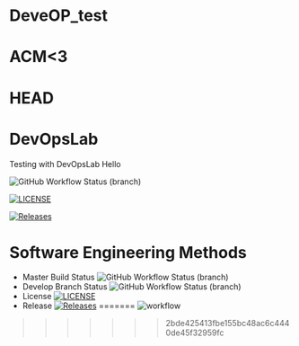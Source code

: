 # DeveOP_test

# ACM<3
# HEAD
# DevOpsLab
Testing with DevOpsLab
Hello

![GitHub Workflow Status (branch)](https://img.shields.io/github/actions/workflow/status/MpS133/DeveOP_test/main.yml?branch=master)

[![LICENSE](https://img.shields.io/github/license/MpS133/DeveOP_test.svg?style=flat-square)](https://github.com/MpS133/DeveOP_test/blob/master/LICENSE)

[![Releases](https://img.shields.io/github/release/MpS133/DeveOP_test/all.svg?style=flat-square)](https://github.com/MpS133/DeveOP_test/releases)

# Software Engineering Methods

* Master Build Status ![GitHub Workflow Status (branch)](https://img.shields.io/github/actions/workflow/status/MpS133/DeveOP_test/main.yml?branch=master)
* Develop Branch Status ![GitHub Workflow Status (branch)](https://img.shields.io/github/actions/workflow/status/MpS133/DeveOP_test/main.yml?branch=develop)
* License [![LICENSE](https://img.shields.io/github/license/MpS133/DeveOP_test.svg?style=flat-square)](https://github.com/MpS133/DeveOP_test/blob/master/LICENSE)
* Release [![Releases](https://img.shields.io/github/release/MpS133/DeveOP_test/all.svg?style=flat-square)](https://github.com/MpS133/DeveOP_test/releases)
=======
![workflow](https://github.com/<MpS133>/<DeveOP_test>/actions/workflows/main.yml/badge.svg)


>>>>>>> 2bde425413fbe155bc48ac6c4440de45f32959fc
